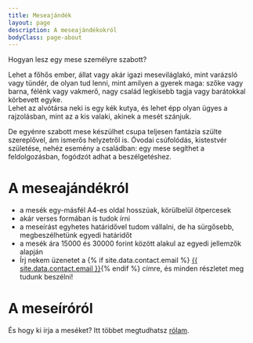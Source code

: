 ```yaml
---
title: Meseajándék
layout: page
description: A meseajándékokról
bodyClass: page-about
---
```


Hogyan lesz egy mese személyre szabott? 

Lehet a főhős ember, állat vagy akár igazi meseviláglakó, mint varázsló vagy tündér, de olyan tud lenni, mint amilyen a gyerek maga: szőke vagy barna, félénk vagy vakmerő, nagy család legkisebb tagja vagy barátokkal körbevett egyke.  
Lehet az alvótársa neki is egy kék kutya, és lehet épp olyan ügyes a rajzolásban, mint az a kis valaki, akinek a mesét szánjuk. 

De egyénre szabott mese készülhet csupa teljesen fantázia szülte szereplővel, ám ismerős helyzetről is. Óvodai csúfolódás, kistestvér születése, nehéz esemény a családban: egy mese segíthet a feldolgozásban, fogódzót adhat a beszélgetéshez. 

# A meseajándékról

- a mesék egy-másfél A4-es oldal hosszúak, körülbelül ötpercesek 
- akár verses formában is tudok írni
- a meseírást egyhetes határidővel tudom vállalni, de ha sürgősebb, megbeszélhetünk egyedi határidőt
- a mesék ára 15000 és 30000 forint között alakul az egyedi jellemzők alapján 
- Írj nekem üzenetet a {% if site.data.contact.email %} <a href="mailto:{{ site.data.contact.email }}">{{ site.data.contact.email }}</a>{% endif %} címre, és minden részletet meg tudunk beszélni!

# A meseíróról

És hogy ki írja a meséket? Itt többet megtudhatsz [rólam](/rolam/).